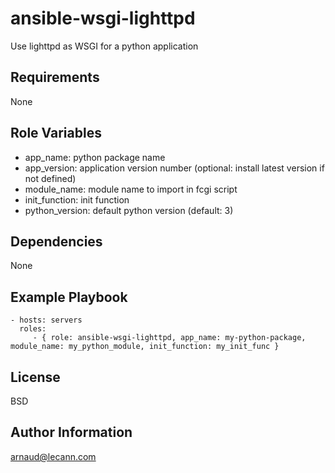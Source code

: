 ansible-wsgi-lighttpd
=========

Use lighttpd as WSGI for a python application

Requirements
------------

None

Role Variables
--------------

- app_name: python package name
- app_version: application version number (optional: install latest version if not defined)
- module_name: module name to import in fcgi script 
- init_function: init function 
- python_version: default python version (default: 3)

Dependencies
------------

None

Example Playbook
----------------


    - hosts: servers
      roles:
         - { role: ansible-wsgi-lighttpd, app_name: my-python-package, module_name: my_python_module, init_function: my_init_func }

License
-------

BSD

Author Information
------------------

arnaud@lecann.com
